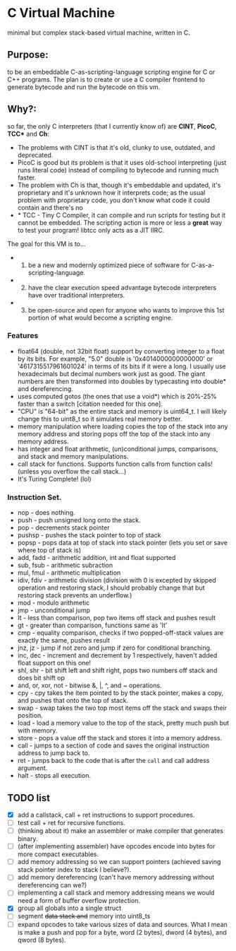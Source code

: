 # C Virtual Machine
minimal but complex stack-based virtual machine, written in C.
## Purpose:
to be an embeddable C-as-scripting-language scripting engine for C or C++ programs. The plan is to create or use a C compiler frontend to generate bytecode and run the bytecode on this vm.
## Why?:
so far, the only C interpreters (that I currently know of) are **CINT**, **PicoC**, **TCC\*** and **Ch**:
- The problems with CINT is that it's old, clunky to use, outdated, and deprecated.
- PicoC is good but its problem is that it uses old-school interpreting (just runs literal code) instead of compiling to bytecode and running much faster.
- The problem with Ch is that, though it's embeddable and updated, it's proprietary and it's unknown how it interprets code; as the usual problem with proprietary code, you don't know what code it could contain and there's no 
- \* TCC - Tiny C Compiler, it can compile and run scripts for testing but it cannot be embedded. The scripting action is more or less a **great** way to test your program! libtcc only acts as a JIT IIRC.

The goal for this VM is to...
+ 1. be a new and modernly optimized piece of software for C-as-a-scripting-language.
+ 2. have the clear execution speed advantage bytecode interpreters have over traditional interpreters.
+ 3. be open-source and open for anyone who wants to improve this 1st portion of what would become a scripting engine.

### Features
* float64 (double, not 32bit float) support by converting integer to a float by its bits. For example, "5.0" double is '0x4014000000000000' or '4617315517961601024' in terms of its bits if it were a long.
I usually use hexadecimals but decimal numbers work just as good. The giant numbers are then transformed into doubles by typecasting into double\* and dereferencing.
* uses computed gotos (the ones that use a void\*) which is 20%-25% faster than a switch [citation needed for this one].
* "CPU" is "64-bit" as the entire stack and memory is uint64_t. I will likely change this to uint8_t so it simulates real memory better.
* memory manipulation where loading copies the top of the stack into any memory address and storing pops off the top of the stack into any memory address.
* has integer and float arithmetic, (un)conditional jumps, comparisons, and stack and memory manipulations.
* call stack for functions. Supports function calls from function calls! (unless you overflow the call stack...)
* It's Turing Complete! (lol)

### Instruction Set.
 - nop - does nothing.
 - push - push unsigned long onto the stack.
 - pop - decrements stack pointer
 - pushsp - pushes the stack pointer to top of stack
 - popsp - pops data at top of stack into stack pointer (lets you set or save where top of stack is)
 - add, fadd - arithmetic addition, int and float supported
-  sub, fsub - arithmetic subraction
-  mul, fmul - arithmetic multiplication
-  idiv, fdiv - arithmetic division (division with 0 is excepted by skipped operation and restoring stack, I should probably change that but restoring stack prevents an underflow.)
-  mod - modulo arithmetic
-  jmp - unconditional jump
-  lt - less than comparison, pop two items off stack and pushes result
 - gt - greater than comparison, functions same as 'lt'
 - cmp - equality comparison, checks if two popped-off-stack values are exactly the same, pushes result
-  jnz, jz - jump if not zero and jump if zero for conditional branching.
 - inc, dec - increment and decrement by 1 respectively, haven't added float support on this one!
-  shl, shr - bit shift left and shift right, pops two numbers off stack and does bit shift op
- and, or, xor, not - bitwise &, |, ^, and ~ operations.
-  cpy - cpy takes the item pointed to by the stack pointer, makes a copy, and pushes that onto the top of stack.
-  swap - swap takes the two top most items off the stack and swaps their position.
-  load - load a memory value to the top of the stack, pretty much push but with memory.
-  store - pops a value off the stack and stores it into a memory address.
- call - jumps to a section of code and saves the original instruction address to jump back to.
- ret - jumps back to the code that is after the `call` and call address argument.
-  halt - stops all execution.

## TODO list
- [x] add a callstack, call + ret instructions to support procedures.
- [ ] test call + ret for recursive functions.
- [ ] \(thinking about it) make an assembler or make compiler that generates binary.
- [ ] \(after implementing assembler) have opcodes encode into bytes for more compact executables.
- [ ] add memory addressing so we can support pointers (achieved saving stack pointer index to stack I believe?).
- [ ] add memory dereferencing (can't have memory addressing without dereferencing can we?)
- [ ] implementing a call stack and memory addressing means we would need a form of buffer overflow protection.
- [x] group all globals into a single struct
- [ ] segment ~~data stack and~~ memory into uint8_ts
- [ ] expand opcodes to take various sizes of data and sources. What I mean is make a push and pop for a byte, word (2 bytes), dword (4 bytes), and qword (8 bytes).
